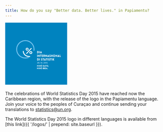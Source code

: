 ```yaml
---
title: How do you say "Better data. Better lives." in Papiamentu?
---
```


<img src="/logos/pap/WorldStatsDay_Logo_Pap_b.png" alt="World Statistics Day 2015 logo in Papiamentu" style="width:200px"><br><br> The celebrations of World Statistics Day 2015 have reached now the Caribbean region, with the release of the logo in the Papiamentu language. Join your voice to the peoples of Curaçao and continue sending your translations to <statistics@un.org>.

The World Statistics Day 2015 logo in different languages is available from [this link]({{ '/logos/' | prepend: site.baseurl }}).
